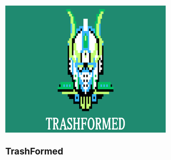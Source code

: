 <p align = "center">
  <img src = "Trashformed Logo.png" width = "1000" height = "400" alt="LogoInsert"> 
</p>

# TrashFormed
